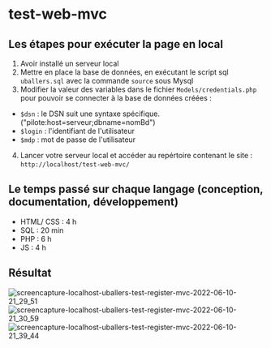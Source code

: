 # test-web-mvc

## Les étapes pour exécuter la page en local 

1. Avoir installé un serveur local
2. Mettre en place la base de données, en exécutant le script sql `uballers.sql` avec la commande `source` sous Mysql
3. Modifier la valeur des variables dans le fichier `Models/credentials.php` pour pouvoir se connecter à la base de données créées :
- `$dsn` : le DSN suit une syntaxe spécifique. ("pilote:host=serveur;dbname=nomBd")
- `$login` : l'identifiant de l'utilisateur
- `$mdp` : mot de passe de l'utilisateur
4. Lancer votre serveur local et accéder au repértoire contenant le site : `http://localhost/test-web-mvc/`

## Le temps passé sur chaque langage (conception, documentation, développement)

- HTML/ CSS : 4 h
- SQL : 20 min
- PHP : 6 h
- JS : 4 h

## Résultat


![screencapture-localhost-uballers-test-register-mvc-2022-06-10-21_29_51](https://user-images.githubusercontent.com/65168751/173136899-88516a0f-38cd-43fc-a6e0-a45ba1b00a94.png)
![screencapture-localhost-uballers-test-register-mvc-2022-06-10-21_30_59](https://user-images.githubusercontent.com/65168751/173137035-18b961ce-b008-48a5-bef7-ecb445c4b94a.png)
![screencapture-localhost-uballers-test-register-mvc-2022-06-10-21_39_44](https://user-images.githubusercontent.com/65168751/173138539-a5fd0291-46de-481d-bbd4-357dbc04bba6.png)
